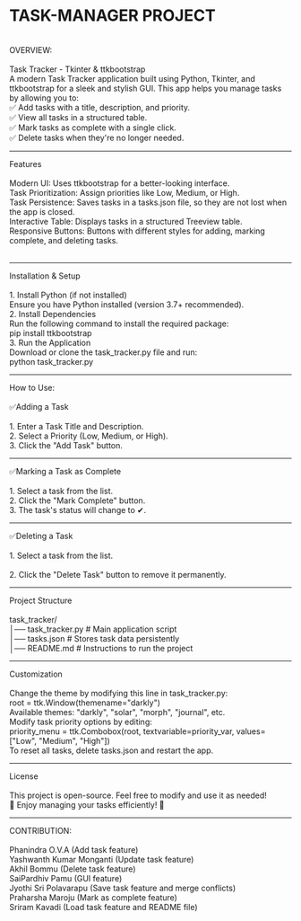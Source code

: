 # TASK-MANAGER PROJECT
<br>
OVERVIEW:
<br>
<br>
Task Tracker - Tkinter & ttkbootstrap
<br>
A modern Task Tracker application built using Python, Tkinter, and ttkbootstrap for a sleek and stylish GUI. This app helps you manage tasks by allowing you to:
<br>
✅ Add tasks with a title, description, and priority.
<br>
✅ View all tasks in a structured table.
<br>
✅ Mark tasks as complete with a single click.
<br>
✅ Delete tasks when they're no longer needed.
<br>
<hr>
Features
<br>
<br>
Modern UI: Uses ttkbootstrap for a better-looking interface.
<br>
Task Prioritization: Assign priorities like Low, Medium, or High.
<br>
Task Persistence: Saves tasks in a tasks.json file, so they are not lost when the app is closed.
<br>
Interactive Table: Displays tasks in a structured Treeview table.
<br>
Responsive Buttons: Buttons with different styles for adding, marking complete, and deleting tasks.
<br>
<br>
<hr>
Installation & Setup
<br>
<br>
1. Install Python (if not installed)
<br>
Ensure you have Python installed (version 3.7+ recommended).
<br>
2. Install Dependencies
<br>
Run the following command to install the required package:
<br>
pip install ttkbootstrap
<br>
3. Run the Application
<br>
Download or clone the task_tracker.py file and run:
<br>
python task_tracker.py
<br>
<hr>
How to Use:
<br>
<br>
✅Adding a Task
<br>
<br>
1. Enter a Task Title and Description.
<br>
2. Select a Priority (Low, Medium, or High).
<br>
3. Click the "Add Task" button.
<br>
<hr>
✅Marking a Task as Complete
<br>
<br>
1. Select a task from the list.
<br>
2. Click the "Mark Complete" button.
<br>
3. The task's status will change to ✔.
<br>
<hr>
✅Deleting a Task
<br>
<br>
1. Select a task from the list.
<br>
<br>
2. Click the "Delete Task" button to remove it permanently.
<br>
<hr>
Project Structure
<br>
<br>
task_tracker/
<br>
│── task_tracker.py   # Main application script
<br>
│── tasks.json        # Stores task data persistently
<br>
│── README.md         # Instructions to run the project
<br>
<hr>
Customization
<br>
<br>
Change the theme by modifying this line in task_tracker.py:
<br>
root = ttk.Window(themename="darkly")
<br>
Available themes: "darkly", "solar", "morph", "journal", etc.
<br>
Modify task priority options by editing:
<br>
priority_menu = ttk.Combobox(root, textvariable=priority_var, values=["Low", "Medium", "High"])
<br>
To reset all tasks, delete tasks.json and restart the app.
<br>
<hr>
License
<br>
<br>
This project is open-source. Feel free to modify and use it as needed!
<br>
🚀 Enjoy managing your tasks efficiently! 🚀
<br>
<hr>
CONTRIBUTION:
<br>
<br>
Phanindra O.V.A (Add task feature)
<br>
Yashwanth Kumar Monganti (Update task feature)
<br>
Akhil Bommu (Delete task feature)
<br>
SaiPardhiv Pamu (GUI feature)
<br>
Jyothi Sri Polavarapu (Save task feature and merge conflicts)
<br>
Praharsha Maroju (Mark as complete feature)
<br>
Sriram Kavadi (Load task feature and README file)



